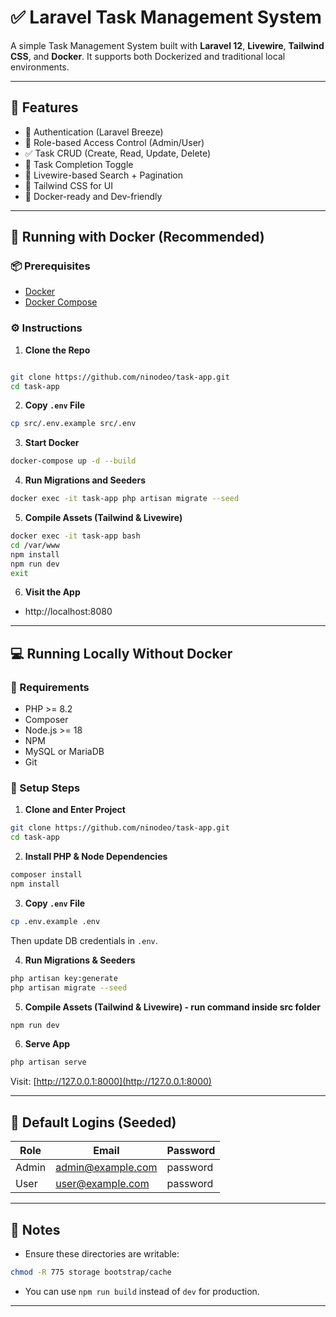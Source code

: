 # ✅ Laravel Task Management System

A simple Task Management System built with **Laravel 12**, **Livewire**, **Tailwind CSS**, and **Docker**. It supports both Dockerized and traditional local environments.

---

## 📂 Features

- 🔐 Authentication (Laravel Breeze)
- 👥 Role-based Access Control (Admin/User)
- ✅ Task CRUD (Create, Read, Update, Delete)
- 🔄 Task Completion Toggle
- 🔎 Livewire-based Search + Pagination
- 💨 Tailwind CSS for UI
- 🐳 Docker-ready and Dev-friendly

---

## 🚀 Running with Docker (Recommended)

### 📦 Prerequisites

- [Docker](https://www.docker.com/)
- [Docker Compose](https://docs.docker.com/compose/)

### ⚙️ Instructions

1. **Clone the Repo**

```bash

git clone https://github.com/ninodeo/task-app.git
cd task-app
```

2. **Copy `.env` File**

```bash
cp src/.env.example src/.env
```

3. **Start Docker**

```bash
docker-compose up -d --build
```

4. **Run Migrations and Seeders**

```bash
docker exec -it task-app php artisan migrate --seed
```

5. **Compile Assets (Tailwind & Livewire)**

```bash
docker exec -it task-app bash
cd /var/www
npm install
npm run dev
exit
```

6. **Visit the App**

- http://localhost:8080

---

## 💻 Running Locally Without Docker

### 🔧 Requirements

- PHP >= 8.2
- Composer
- Node.js >= 18
- NPM
- MySQL or MariaDB
- Git

### 📌 Setup Steps

1. **Clone and Enter Project**

```bash
git clone https://github.com/ninodeo/task-app.git
cd task-app
```

2. **Install PHP & Node Dependencies**

```bash
composer install
npm install
```

3. **Copy `.env` File**

```bash
cp .env.example .env
```

Then update DB credentials in `.env`.

4. **Run Migrations & Seeders**

```bash
php artisan key:generate
php artisan migrate --seed
```

5. **Compile Assets (Tailwind & Livewire) - run command inside src folder**

```bash
npm run dev
```

6. **Serve App**

```bash
php artisan serve
```

Visit: [http://127.0.0.1:8000](http://127.0.0.1:8000)

---

## 🔑 Default Logins (Seeded)

| Role  | Email             | Password |
| ----- | ----------------- | -------- |
| Admin | admin@example.com | password |
| User  | user@example.com  | password |

---

## 📁 Notes

- Ensure these directories are writable:

```bash
chmod -R 775 storage bootstrap/cache
```

- You can use `npm run build` instead of `dev` for production.

---
